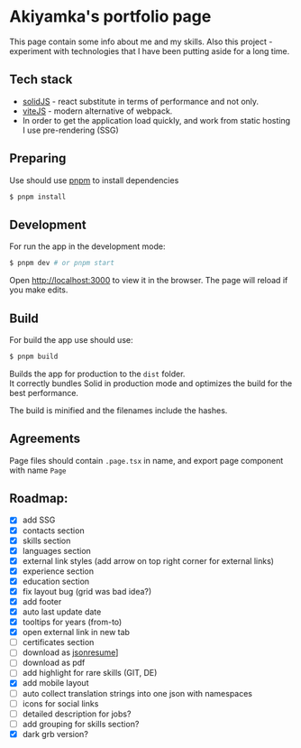 # Akiyamka's portfolio page
This page contain some info about me and my skills.
Also this project - experiment with technologies that I have been putting aside for a long time.

## Tech stack
 - [solidJS](https://www.solidjs.com/) - react substitute in terms of performance and not only.  
 - [viteJS](https://vitejs.dev/) - modern alternative of webpack.  
 - In order to get the application load quickly, and work from static hosting I use pre-rendering (SSG)

## Preparing
Use should use [pnpm](https://pnpm.io/) to install dependencies

```bash
$ pnpm install
```

## Development

For run the app in the development mode:

```bash
$ pnpm dev # or pnpm start
```

Open [http://localhost:3000](http://localhost:3000) to view it in the browser.
The page will reload if you make edits.<br>

## Build

For build the app use should use:

```bash
$ pnpm build 
```
Builds the app for production to the `dist` folder.<br>
It correctly bundles Solid in production mode and optimizes the build for the best performance.

The build is minified and the filenames include the hashes.<br>

## Agreements
Page files should contain `.page.tsx` in name, and export page component with name `Page`



## Roadmap:
- [x] add SSG
- [x] contacts section
- [x] skills section
- [x] languages section
- [x] external link styles (add arrow on top right corner for external links)
- [x] experience section
- [x] education section
- [x] fix layout bug (grid was bad idea?)
- [x] add footer
- [x] auto last update date
- [x] tooltips for years (from-to)
- [x] open external link in new tab
- [ ] certificates section
- [ ] download as [jsonresume](https://jsonresume.org/schema/)]
- [ ] download as pdf
- [ ] add highlight for rare skills (GIT, DE)
- [x] add mobile layout
- [ ] auto collect translation strings into one json with namespaces
- [ ] icons for social links
- [ ] detailed description for jobs?
- [ ] add grouping for skills section?
- [x] dark grb version?